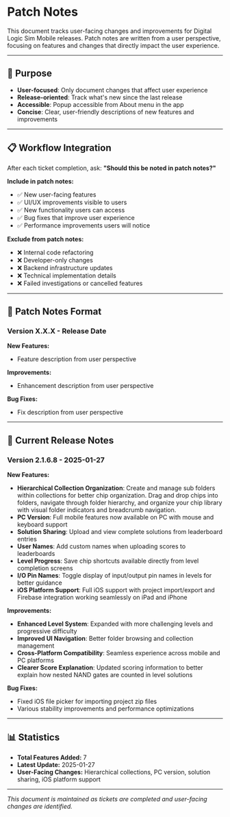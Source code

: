 # Patch Notes

This document tracks user-facing changes and improvements for Digital Logic Sim Mobile releases. Patch notes are written from a user perspective, focusing on features and changes that directly impact the user experience.

---

## 🎯 **Purpose**
- **User-focused**: Only document changes that affect user experience
- **Release-oriented**: Track what's new since the last release
- **Accessible**: Popup accessible from About menu in the app
- **Concise**: Clear, user-friendly descriptions of new features and improvements

---

## 📋 **Workflow Integration**
After each ticket completion, ask: **"Should this be noted in patch notes?"**

**Include in patch notes:**
- ✅ New user-facing features
- ✅ UI/UX improvements visible to users
- ✅ New functionality users can access
- ✅ Bug fixes that improve user experience
- ✅ Performance improvements users will notice

**Exclude from patch notes:**
- ❌ Internal code refactoring
- ❌ Developer-only changes
- ❌ Backend infrastructure updates
- ❌ Technical implementation details
- ❌ Failed investigations or cancelled features

---

## 📝 **Patch Notes Format**

### **Version X.X.X** - Release Date
**New Features:**
- Feature description from user perspective

**Improvements:**
- Enhancement description from user perspective

**Bug Fixes:**
- Fix description from user perspective

---

## 🚀 **Current Release Notes**

### **Version 2.1.6.8** - 2025-01-27

**New Features:**
- **Hierarchical Collection Organization**: Create and manage sub folders within collections for better chip organization. Drag and drop chips into folders, navigate through folder hierarchy, and organize your chip library with visual folder indicators and breadcrumb navigation.
- **PC Version**: Full mobile features now available on PC with mouse and keyboard support
- **Solution Sharing**: Upload and view complete solutions from leaderboard entries
- **User Names**: Add custom names when uploading scores to leaderboards
- **Level Progress**: Save chip shortcuts available directly from level completion screens
- **I/O Pin Names**: Toggle display of input/output pin names in levels for better guidance
- **iOS Platform Support**: Full iOS support with project import/export and Firebase integration working seamlessly on iPad and iPhone

**Improvements:**
- **Enhanced Level System**: Expanded with more challenging levels and progressive difficulty
- **Improved UI Navigation**: Better folder browsing and collection management
- **Cross-Platform Compatibility**: Seamless experience across mobile and PC platforms
- **Clearer Score Explanation**: Updated scoring information to better explain how nested NAND gates are counted in level solutions

**Bug Fixes:**
- Fixed iOS file picker for importing project zip files
- Various stability improvements and performance optimizations

---

## 📊 **Statistics**
- **Total Features Added:** 7
- **Latest Update:** 2025-01-27
- **User-Facing Changes:** Hierarchical collections, PC version, solution sharing, iOS platform support

---

*This document is maintained as tickets are completed and user-facing changes are identified.*
